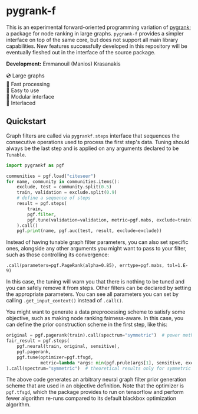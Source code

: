 # pygrank-f

This is an experimental forward-oriented programming 
variation of [pygrank](https://github.com/MKLab-ITI/pygrank);
a package for node ranking in large graphs.
`pygrank-f` provides a simpler interface on top of the
same core, but does not support all main library 
capabilities. New features successfully developed in this 
repository will be eventually fleshed out in the
interface of the source package.

**Development:** Emmanouil (Manios) Krasanakis

:cd: Large graphs<br>
:rocket: Fast processing<br>
:cookie: Easy to use<br>
:jigsaw: Modular interface<br>
:dna: Interlaced<br>

## Quickstart
Graph filters are called via `pygrankf.steps` interface
that sequences the consecutive operations used to process the
first step's data. Tuning should always be the last step
and is applied on any arguments declared to be `Tunable`.

```python
import pygrankf as pgf

communities = pgf.load("citeseer")
for name, community in communities.items():
    exclude, test = community.split(0.5)
    train, validation = exclude.split(0.9)
    # define a sequence of steps
    result = pgf.steps(
        train,
        pgf.filter,
        pgf.tune(validation=validation, metric=pgf.mabs, exclude=train)
    ).call()
    pgf.print(name, pgf.auc(test, result, exclude=exclude))

```

Instead of having tunable graph filter parameters, you
can also set specific ones, alongside any other arguments
you might want to pass to your filter, such as those 
controlling its convergence:

```
.call(parameters=pgf.PageRank(alpha=0.85), errtype=pgf.mabs, tol=1.E-9)
```

In this case, the tuning will warn you that there is nothing
to be tuned and you can safely remove it from steps. Other filters 
can be declared by setting the appropriate parameters. You
can see all parameters you can set by calling `.get_input_context()`
instead of `.call()`.

You might want to generate a data preprocessing scheme to
satisfy some objective, such as making node ranking
fairness-aware. In this case, you can define the 
prior construction scheme in the first step, like this:

```python
original = pgf.pagerank(train).call(spectrum="symmetric")  # power method implementation of pagerank 
fair_result = pgf.steps(
    pgf.neural(train, original, sensitive),
    pgf.pagerank,
    pgf.tune(optimizer=pgf.tfsgd,
             metric=lambda *args: min(pgf.prule(args[1], sensitive, exclude), 1)-pgf.l1(args[1], original, exclude))
).call(spectrum="symmetric")  # theoretical results only for symmetric spectrums
```

The above code generates an arbitrary neural graph
filter prior generation scheme that are used in an
objective definition. Note that the optimizer is 
`pgf.tfsgd`, which the package provides to run on
tensorflow and perform fewer algorithm re-runs
compared to its default blackbox optimization algorithm.